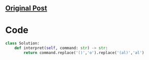 ## [Original Post](https://leetcode.com/problems/goal-parser-interpretation/solutions/961441/python-one-liner/)
# Code
```Python []
class Solution:
    def interpret(self, command: str) -> str:
        return command.replace('()','o').replace('(al)','al')
```